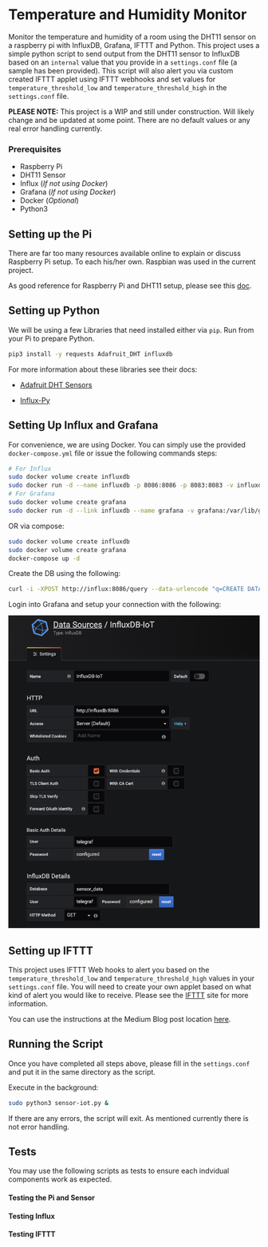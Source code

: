 # Temperature and Humidity Monitor
Monitor the temperature and humidity of a room using the DHT11 sensor on a raspberry pi with InfluxDB, Grafana, IFTTT and Python. This project uses a simple python script to send output from the DHT11 sensor to InfluxDB based on an `internal` value that you provide in a `settings.conf` file (a sample has been provided). This script will also alert you via custom created IFTTT applet using IFTTT webhooks and set values for `temperature_threshold_low` and `temperature_threshold_high` in the `settings.conf` file. 

**PLEASE NOTE:** This project is a WIP and still under construction. Will likely change and be updated at some point. There are no default values or any real error handling currently.

### Prerequisites
- Raspberry Pi
- DHT11 Sensor 
- Influx (*If not using Docker*)
- Grafana (*If not using Docker*)
- Docker (*Optional*)
- Python3 

## Setting up the Pi
There are far too many resources available online to explain or discuss Raspberry Pi setup. To each his/her own. Raspbian was used in the current project.

As good reference for Raspberry Pi and DHT11 setup, please see this [doc](http://www.circuitbasics.com/how-to-set-up-the-dht11-humidity-sensor-on-the-raspberry-pi/).

## Setting up Python
We will be using a few Libraries that need installed either via `pip`. Run from your Pi to prepare Python.

```bash
pip3 install -y requests Adafruit_DHT influxdb
```

For more information about these libraries see their docs:

- [Adafruit DHT Sensors](https://github.com/adafruit/Adafruit_Python_DHT)

- [Influx-Py](https://github.com/influxdata/influxdb-python)

## Setting Up Influx and Grafana
For convenience, we are using Docker. You can simply use the provided `docker-compose.yml` file or issue the following commands steps:

```bash 
# For Influx
sudo docker volume create influxdb
sudo docker run -d --name influxdb -p 8086:8086 -p 8083:8083 -v influxdb:/var/lib/ifluxdb    -e INFLUXDB_ADMIN_ENABLED=true -e INFLUXDB_USER=telegraf -e INFLUXDB_USER_PASSWORD=secretpassword influxdb
# For Grafana
sudo docker volume create grafana
sudo docker run -d --link influxdb --name grafana -v grafana:/var/lib/grafana -p 3000:3000 grafana/grafana
```

OR via compose:
```bash
sudo docker volume create influxdb
sudo docker volume create grafana
docker-compose up -d
```

Create the DB using the following:
```bash
curl -i -XPOST http://influx:8086/query --data-urlencode "q=CREATE DATABASE sensor_data"
```

Login into Grafana and setup your connection with the following:

![Grafana](./images/grafana.png)


## Setting up IFTTT
This project uses IFTTT Web hooks to alert you based on the `temperature_threshold_low` and `temperature_threshold_high` values in your `settings.conf` file. You will need to create your own applet based on what kind of alert you would like to receive. Please see the [IFTTT](https://ifttt.com) site for more information.

You can use the instructions at the Medium Blog post location [here]().


## Running the Script
Once you have completed all steps above, please fill in the `settings.conf` and put it in the same directory as the script. 

Execute in the background:
```bash 
sudo python3 sensor-iot.py &
```

If there are any errors, the script will exit. As mentioned currently there is not error handling.

## Tests
You may use the following scripts as tests to ensure each indvidual components work as expected.

#### Testing the Pi and Sensor

#### Testing Influx

#### Testing IFTTT 
